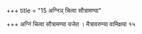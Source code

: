 +++
title = "15 अग्निञ् चित्वा सौत्रामण्या"

+++
अग्निं चित्वा सौत्रामण्या यजेत । मैत्रावरुण्या वामिक्षया १५